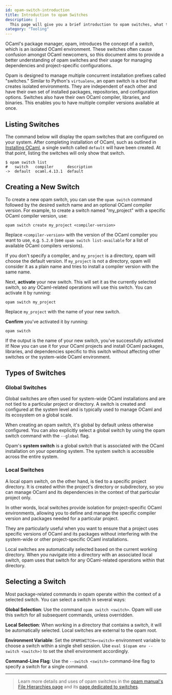```yaml
---
id: opam-switch-introduction
title: Introduction to opam Switches
description: |
  This page will give you a brief introduction to opam switches, what they're used for, and how to create them.
category: "Tooling"
---
```


<!--
DOCUMENTATION REFERENCES:
- opam Manual - Switches: https://opam.ocaml.org/doc/Manual.html#Switches
- opam switch command: https://opam.ocaml.org/doc/man/opam-switch.html
- opam Manual - File Hierarchies: https://opam.ocaml.org/doc/Manual.html
- opam Homepage: https://opam.ocaml.org/

SWITCH CONCEPTS:
- Isolated OCaml environments
- Similar to Python's virtualenv
- Independent package installations
- Separate compiler versions
- Project-specific configurations

SWITCH TYPES:
1. Global switches:
   - System-wide availability
   - Named switches (e.g., "default", "4.14.0")
   - Stored in ~/.opam/<switch-name>
   - Not tied to specific directory

2. Local switches:
   - Project-specific
   - Stored in _opam/ directory
   - Automatically selected in project dir
   - Isolated dependencies per project

3. System switch:
   - Uses OS-provided OCaml
   - Special global switch
   - May have limited package management

COMMON COMMANDS:
- opam switch - Show current switch
- opam switch list - List all switches
- opam switch list-available - Show available compilers
- opam switch create <name> <version> - Create switch
- opam switch <name> - Activate switch
- opam switch remove <name> - Delete switch
- eval $(opam env) - Update shell environment

CREATING SWITCHES:
- opam switch create <name> <compiler> - Named switch
- opam switch create . <compiler> - Local switch in current dir
- opam switch create my_project 5.2.0 - With specific version
- opam switch create . --packages=<pkg1>,<pkg2> - With packages

SELECTING SWITCHES:
1. Global: opam switch <name>
2. Local: Automatic in project directory
3. Environment: OPAMSWITCH=<name>
4. Per-command: opam <cmd> --switch=<name>
5. eval $(opam env --switch=<name>)

SWITCH CONFIGURATION:
- Compiler version
- Installed packages
- Repository configuration
- Environment variables
- Pin configurations

USE CASES:
- Testing across OCaml versions
- Project isolation
- Experimenting with packages
- CI/CD environments
- Teaching/learning different versions

RELATED TUTORIALS:
- Installing OCaml: /docs/installing-ocaml
- Managing Dependencies: /docs/managing-dependencies
- Your First OCaml Program: /docs/your-first-program
- Install OCaml: /docs/install

EXTERNAL RESOURCES:
- opam documentation: https://opam.ocaml.org/doc/
- opam GitHub: https://github.com/ocaml/opam
- Python virtualenv comparison: https://virtualenv.pypa.io/
-->

OCaml's package manager, opam, introduces the concept of a _switch_, which is an isolated OCaml environment. These switches often cause confusion amongst OCaml newcomers, so this document aims to provide a better understanding of opam switches and their usage for managing dependencies and project-specific configurations.

Opam is designed to manage multiple concurrent installation prefixes called "switches." Similar to Python's `virtualenv`, an opam switch is a tool that creates isolated environments. They are independent of each other and have their own set of installed packages, repositories, and configuration options. Switches also have their own OCaml compiler, libraries, and binaries. This enables you to have multiple compiler versions available at once.

## Listing Switches

The command below will display the opam switches that are configured on your system. After completing installation of OCaml, such as outlined in [Installing OCaml](/docs/installing-ocaml), a single switch called `default` will have been created. At that point, listing the switches will only show that switch.

```shell
$ opam switch list
#   switch   compiler      description
->  default  ocaml.4.13.1  default
```

## Creating a New Switch

To create a new opam switch, you can use the `opam switch` command followed by the desired switch name and an optional OCaml compiler version. For example, to create a switch named "my_project" with a specific OCaml compiler version, use:

```
opam switch create my_project <compiler-version>
```

Replace `<compiler-version>` with the version of the OCaml compiler you want to use, e.g. `5.2.0` (see `opam switch list-available` for a list of available OCaml compilers versions).

If you don't specify a compiler, and `my_project` is a directory, opam will choose the default version. If `my_project` is not a directory, opam will consider it as a plain name and tries to install a compiler version with the same name.

Next, **activate** your new switch. This will set it as the currently selected switch, so any OCaml-related operations will use this switch. You can activate it by running:

```
opam switch my_project
```

Replace `my_project` with the name of your new switch.

**Confirm** you've activated it by running:

```
opam switch
```

If the output is the name of your new switch, you've successfully activated it! Now you can use it for your OCaml projects and install OCaml packages, libraries, and dependencies specific to this switch without affecting other switches or the system-wide OCaml environment.

## Types of Switches

### Global Switches

Global switches are often used for system-wide OCaml installations and are not tied to a particular project or directory. A switch is created and configured at the system level and is typically used to manage OCaml and its ecosystem on a global scale.

When creating an opam switch, it's global by default unless otherwise configured. You can also explicitly select a global switch by using the opam switch command with the `--global` flag.

Opam's **system switch** is a global switch that is associated with the OCaml installation on your operating system. The system switch is accessible across the entire system.

### Local Switches

A local opam switch, on the other hand, is tied to a specific project directory. It is created within the project's directory or subdirectory, so you can manage OCaml and its dependencies in the context of that particular project only.

In other words, local switches provide isolation for project-specific OCaml environments, allowing you to define and manage the specific compiler version and packages needed for a particular project.

They are particularly useful when you want to ensure that a project uses specific versions of OCaml and its packages without interfering with the system-wide or other project-specific OCaml installations.

Local switches are automatically selected based on the current working directory. When you navigate into a directory with an associated local switch, opam uses that switch for any OCaml-related operations within that directory.

## Selecting a Switch

Most package-related commands in opam operate within the context of a selected switch. You can select a switch in several ways:

**Global Selection**: Use the command `opam switch <switch>`. Opam will use this switch for all subsequent commands, unless overridden.

**Local Selection**: When working in a directory that contains a switch, it will be automatically selected. Local switches are external to the opam root.

**Environment Variable**: Set the `OPAMSWITCH=<switch>` environment variable to choose a switch within a single shell session. Use `eval $(opam env --switch <switch>)` to set the shell environment accordingly.

**Command-Line Flag**: Use the `--switch <switch>` command-line flag to specify a switch for a single command.

---

> Learn more details and uses of opam switches in the [opam manual's File Hierarchies page](https://opam.ocaml.org/doc/Manual.html) and its [page dedicated to switches](https://opam.ocaml.org/doc/man/opam-switch.html).
